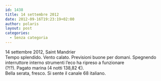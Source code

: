 ```yaml
---
id: 1438
title: 14 settembre 2012
date: 2012-09-16T19:23:19+02:00
author: polaris
layout: post
categories:
  - Senza categoria
---
```

14 settembre 2012, Saint Mandrier  
Tempo splendido. Vento calato. Previsioni buone per domani. Spegnendo interruttore interno strumenti l&#8217;eco ha ripreso a funzionare  
(?!?). Pagato marina (4 notti 138,82 €).  
Bella serata, fresco. Si sente il canale 68 italiano.